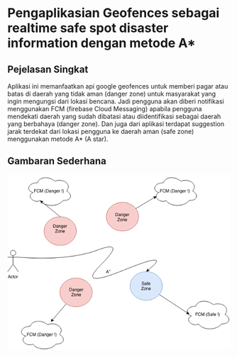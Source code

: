 # Pengaplikasian Geofences sebagai realtime safe spot disaster information dengan metode A*


## Pejelasan Singkat
Aplikasi ini memanfaatkan api google geofences untuk memberi pagar atau batas di daerah yang tidak aman (danger zone) untuk masyarakat yang ingin mengungsi dari lokasi bencana. Jadi pengguna akan diberi notifikasi menggunakan FCM (firebase Cloud Messaging) apabila pengguna mendekati daerah yang sudah dibatasi atau diidentifikasi sebagai daerah yang berbahaya (danger zone). Dan juga dari aplikasi terdapat suggestion jarak terdekat dari lokasi pengguna ke daerah aman (safe zone) menggunakan metode A* (A star).

## Gambaran Sederhana
![](geofences.png)

